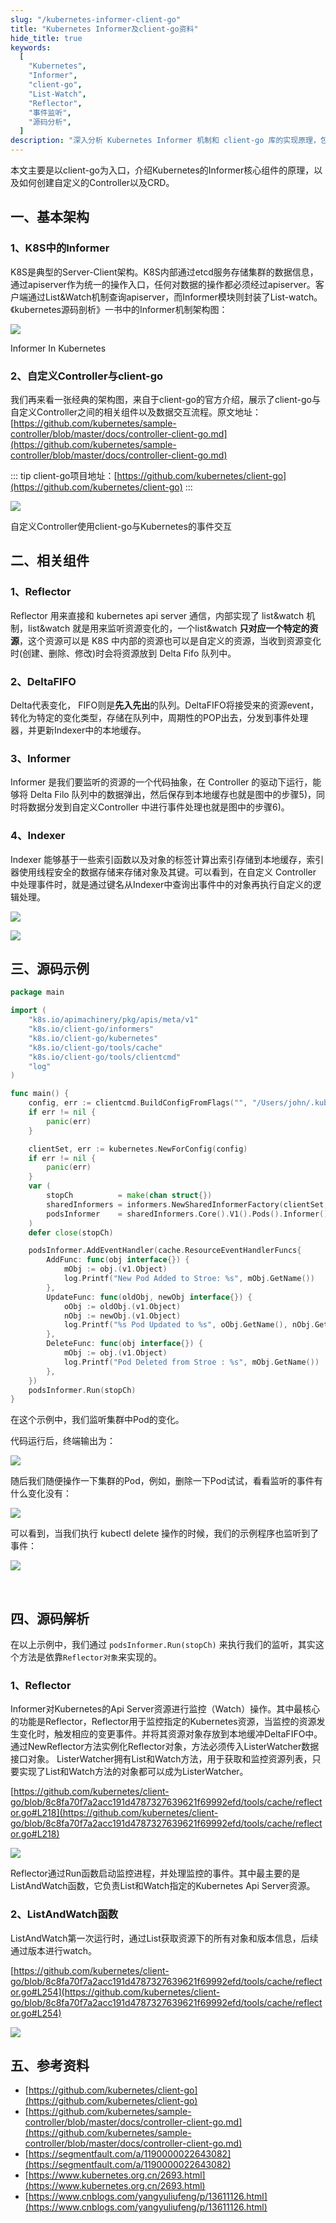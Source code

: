 ```yaml
---
slug: "/kubernetes-informer-client-go"
title: "Kubernetes Informer及client-go资料"
hide_title: true
keywords:
  [
    "Kubernetes",
    "Informer",
    "client-go",
    "List-Watch",
    "Reflector",
    "事件监听",
    "源码分析",
  ]
description: "深入分析 Kubernetes Informer 机制和 client-go 库的实现原理，包括 List-Watch、Reflector 等核心组件的详细解析"
---
```







本文主要是以client-go为入口，介绍Kubernetes的Informer核心组件的原理，以及如何创建自定义的Controller以及CRD。

## 一、基本架构

### 1、K8S中的Informer

K8S是典型的Server-Client架构。K8S内部通过etcd服务存储集群的数据信息，通过apiserver作为统一的操作入口，任何对数据的操作都必须经过apiserver。客户端通过List&Watch机制查询apiserver，而Informer模块则封装了List-watch。《kubernetes源码剖析》一书中的Informer机制架构图：

![](/attachments/1424868-20200903225231946-691815526.png)

Informer In Kubernetes

### 2、自定义Controller与client-go

我们再来看一张经典的架构图，来自于client-go的官方介绍，展示了client-go与自定义Controller之间的相关组件以及数据交互流程。原文地址：[https://github.com/kubernetes/sample-controller/blob/master/docs/controller-client-go.md](https://github.com/kubernetes/sample-controller/blob/master/docs/controller-client-go.md)

::: tip
client-go项目地址：[https://github.com/kubernetes/client-go](https://github.com/kubernetes/client-go)
:::

![](/attachments/client-go-controller-interaction.jpeg)

自定义Controller使用client-go与Kubernetes的事件交互

## 二、相关组件

### 1、Reflector

Reflector 用来直接和 kubernetes api server 通信，内部实现了 list&watch 机制，list&watch 就是用来监听资源变化的，一个list&watch **只对应一个特定的资源**，这个资源可以是 K8S 中内部的资源也可以是自定义的资源，当收到资源变化时(创建、删除、修改)时会将资源放到 Delta Fifo 队列中。

### 2、DeltaFIFO

Delta代表变化， FIFO则是**先入先出**的队列。DeltaFIFO将接受来的资源event，转化为特定的变化类型，存储在队列中，周期性的POP出去，分发到事件处理器，并更新Indexer中的本地缓存。

### 3、Informer

Informer 是我们要监听的资源的一个代码抽象，在 Controller 的驱动下运行，能够将 Delta Filo 队列中的数据弹出，然后保存到本地缓存也就是图中的步骤5)，同时将数据分发到自定义Controller 中进行事件处理也就是图中的步骤6)。

### 4、Indexer

Indexer 能够基于一些索引函数以及对象的标签计算出索引存储到本地缓存，索引器使用线程安全的数据存储来存储对象及其键。可以看到，在自定义 Controller 中处理事件时，就是通过键名从Indexer中查询出事件中的对象再执行自定义的逻辑处理。

![](/attachments/1424868-20200903225619583-2106027163.png)

![](/attachments/1424868-20200903225628087-102525032.png)

## 三、源码示例

```go
package main

import (
	"k8s.io/apimachinery/pkg/apis/meta/v1"
	"k8s.io/client-go/informers"
	"k8s.io/client-go/kubernetes"
	"k8s.io/client-go/tools/cache"
	"k8s.io/client-go/tools/clientcmd"
	"log"
)

func main() {
	config, err := clientcmd.BuildConfigFromFlags("", "/Users/john/.kube/config")
	if err != nil {
		panic(err)
	}

	clientSet, err := kubernetes.NewForConfig(config)
	if err != nil {
		panic(err)
	}
	var (
		stopCh          = make(chan struct{})
		sharedInformers = informers.NewSharedInformerFactory(clientSet, 0)
		podsInformer    = sharedInformers.Core().V1().Pods().Informer()
	)
	defer close(stopCh)

	podsInformer.AddEventHandler(cache.ResourceEventHandlerFuncs{
		AddFunc: func(obj interface{}) {
			mObj := obj.(v1.Object)
			log.Printf("New Pod Added to Stroe: %s", mObj.GetName())
		},
		UpdateFunc: func(oldObj, newObj interface{}) {
			oObj := oldObj.(v1.Object)
			nObj := newObj.(v1.Object)
			log.Printf("%s Pod Updated to %s", oObj.GetName(), nObj.GetName())
		},
		DeleteFunc: func(obj interface{}) {
			mObj := obj.(v1.Object)
			log.Printf("Pod Deleted from Stroe : %s", mObj.GetName())
		},
	})
	podsInformer.Run(stopCh)
}
```

在这个示例中，我们监听集群中Pod的变化。

代码运行后，终端输出为：

![](/attachments/image2021-5-7_16-54-51.png)

随后我们随便操作一下集群的Pod，例如，删除一下Pod试试，看看监听的事件有什么变化没有：

![](/attachments/image2021-5-7_16-56-23.png)

可以看到，当我们执行 kubectl delete 操作的时候，我们的示例程序也监听到了事件：

![](/attachments/image2021-5-7_16-57-28.png)

 

## 四、源码解析

在以上示例中，我们通过 `podsInformer.Run(stopCh)` 来执行我们的监听，其实这个方法是依靠`Reflector对象`来实现的。

### 1、Reflector

Informer对Kubernetes的Api Server资源进行监控（Watch）操作。其中最核心的功能是Reflector，Reflector用于监控指定的Kubernetes资源，当监控的资源发生变化时，触发相应的变更事件。并将其资源对象存放到本地缓冲DeltaFIFO中。通过NewReflector方法实例化Reflector对象，方法必须传入ListerWatcher数据接口对象。 ListerWatcher拥有List和Watch方法，用于获取和监控资源列表，只要实现了List和Watch方法的对象都可以成为ListerWatcher。

[https://github.com/kubernetes/client-go/blob/8c8fa70f7a2acc191d4787327639621f69992efd/tools/cache/reflector.go#L218](https://github.com/kubernetes/client-go/blob/8c8fa70f7a2acc191d4787327639621f69992efd/tools/cache/reflector.go#L218)

![](/attachments/image2021-5-7_17-18-31.png)

Reflector通过Run函数启动监控进程，并处理监控的事件。其中最主要的是ListAndWatch函数，它负责List和Watch指定的Kubernetes Api Server资源。

### 2、ListAndWatch函数

ListAndWatch第一次运行时，通过List获取资源下的所有对象和版本信息，后续通过版本进行watch。

[https://github.com/kubernetes/client-go/blob/8c8fa70f7a2acc191d4787327639621f69992efd/tools/cache/reflector.go#L254](https://github.com/kubernetes/client-go/blob/8c8fa70f7a2acc191d4787327639621f69992efd/tools/cache/reflector.go#L254)

![](/attachments/image2021-5-7_17-19-39.png)

## 五、参考资料

*   [https://github.com/kubernetes/client-go](https://github.com/kubernetes/client-go)
*   [https://github.com/kubernetes/sample-controller/blob/master/docs/controller-client-go.md](https://github.com/kubernetes/sample-controller/blob/master/docs/controller-client-go.md)
*   [https://segmentfault.com/a/1190000022643082](https://segmentfault.com/a/1190000022643082)
*   [https://www.kubernetes.org.cn/2693.html](https://www.kubernetes.org.cn/2693.html)
*   [https://www.cnblogs.com/yangyuliufeng/p/13611126.html](https://www.cnblogs.com/yangyuliufeng/p/13611126.html)

  

  

  

  

  

  

  

  

  

  

  

  

  

  

  
  

  

